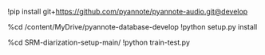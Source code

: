 !pip install git+https://github.com/pyannote/pyannote-audio.git@develop


%cd /content/MyDrive/pyannote-database-develop
!python setup.py install


%cd SRM-diarization-setup-main/
!python train-test.py

